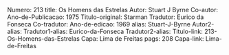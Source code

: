 Numero: 213
title: Os Homens das Estrelas
Autor: Stuart J Byrne
Co-autor: 
Ano-de-Publicacao: 1975
Titulo-original: Starman
Tradutor: Eurico da Fonseca
Co-tradutor: 
Ano-de-edicao: 1969
alias: Stuart-J-Byrne
Autor2-alias: 
Tradutor1-alias: Eurico-da-Fonseca
Tradutor2-alias: 
Titulo-link: 213-Os-Homens-das-Estrelas
Capa: Lima de Freitas
pags: 208
Capa-link: Lima-de-Freitas